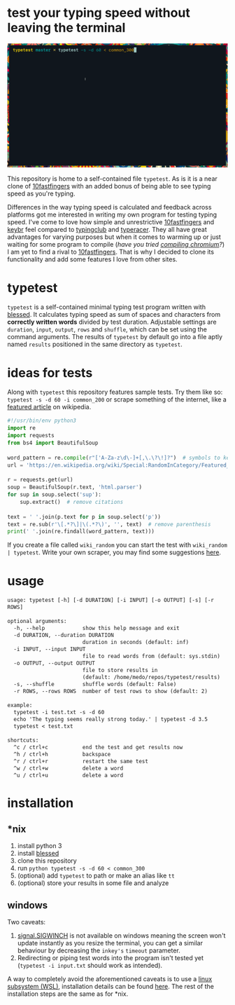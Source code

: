 # test your typing speed without leaving the terminal
![example](./img/example.gif)

This repository is home to a self-contained file `typetest`.
As is it is a near clone of [10fastfingers](https://10fastfingers.com/typing-test/english) with an added bonus of being able to see typing speed as you're typing.

Differences in the way typing speed is calculated and feedback across platforms got me interested in writing my own program for testing typing speed.
I've come to love how simple and unrestrictive [10fastfingers](https://10fastfingers.com/typing-test/english) and [keybr](https://keybr.com) feel compared to [typingclub](https://www.typingclub.com/) and [typeracer](https://www.typeracer.com).
They all have great advantages for varying purposes but when it comes to warming up or just waiting for some program to compile (*have you tried [compiling chromium](https://www.reddit.com/r/archlinux/comments/gdeiui/ungoogledchromium_taking_a_long_time_to_build/)?*) I am yet to find a rival to [10fastfingers](https://10fastfingers.com/typing-test/english).
That is why I decided to clone its functionality and add some features I love from other sites.

# typetest
`typetest` is a self-contained minimal typing test program written with [blessed](https://github.com/jquast/blessed/).
It calculates typing speed as sum of spaces and characters from **correctly written words** divided by test duration.
Adjustable settings are `duration`, `input`, `output`, `rows` and `shuffle`, which can be set using the command arguments.
The results of `typetest` by default go into a file aptly named `results` positioned in the same directory as `typetest`.

# ideas for tests
Along with `typetest` this repository features sample tests.
Try them like so: `typetest -s -d 60 -i common_200` or scrape something of the internet, like a [featured article](https://en.wikipedia.org/wiki/Wikipedia:Featured_articles) on wikipedia.

```python
#!/usr/bin/env python3
import re
import requests
from bs4 import BeautifulSoup

word_pattern = re.compile(r"['A-Za-z\d\-]+[,\.\?\!]?")  # symbols to keep
url = 'https://en.wikipedia.org/wiki/Special:RandomInCategory/Featured_articles'

r = requests.get(url)
soup = BeautifulSoup(r.text, 'html.parser')
for sup in soup.select('sup'):
    sup.extract()  # remove citations

text = ' '.join(p.text for p in soup.select('p'))
text = re.sub(r'\[.*?\]|\(.*?\)', '', text)  # remove parenthesis
print(' '.join(re.findall(word_pattern, text)))
```
If you create a file called `wiki_random` you can start the test with `wiki_random | typetest`.
Write your own scraper, you may find some suggestions [here](https://en.wikipedia.org/wiki/Lists_of_English_words).

# usage

```
usage: typetest [-h] [-d DURATION] [-i INPUT] [-o OUTPUT] [-s] [-r ROWS]

optional arguments:
  -h, --help            show this help message and exit
  -d DURATION, --duration DURATION
                        duration in seconds (default: inf)
  -i INPUT, --input INPUT
                        file to read words from (default: sys.stdin)
  -o OUTPUT, --output OUTPUT
                        file to store results in
                        (default: /home/medo/repos/typetest/results)
  -s, --shuffle         shuffle words (default: False)
  -r ROWS, --rows ROWS  number of test rows to show (default: 2)

example:
  typetest -i test.txt -s -d 60
  echo 'The typing seems really strong today.' | typetest -d 3.5
  typetest < test.txt

shortcuts:
  ^c / ctrl+c           end the test and get results now
  ^h / ctrl+h           backspace
  ^r / ctrl+r           restart the same test
  ^w / ctrl+w           delete a word
  ^u / ctrl+u           delete a word
```

# installation

## \*nix

1. install python 3
2. install [blessed](https://pypi.org/project/blessed/)
3. clone this repository
4. run `python typetest -s -d 60 < common_300`
5. (optional) add `typetest` to path or make an alias like `tt`
6. (optional) store your results in some file and analyze

## windows

Two caveats:
1. [signal.SIGWINCH](https://docs.python.org/3/library/signal.html#signal.SIGWINCH) is not available on windows meaning the screen won't update instantly as you resize the terminal, you can get a similar behaviour by decreasing the `inkey's` `timeout` parameter.
2. Redirecting or piping test words into the program isn't tested yet (`typetest -i input.txt` should work as intended).

A way to completely avoid the aforementioned caveats is to use a [linux subsystem (WSL)](https://docs.microsoft.com/en-us/windows/wsl/about), installation details can be found [here](https://docs.microsoft.com/en-us/windows/wsl/install-win10).
The rest of the installation steps are the same as for \*nix.

